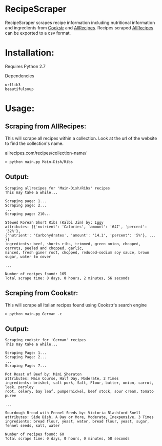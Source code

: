 RecipeScraper
=============

RecipeScraper scrapes recipe information including nutritional information and ingredients from 
[Cookstr](www.cookstr.com) and [AllRecipes](www.allrecipes.com). Recipes scraped [AllRecipes](www.allrecipes.com)
can be exported to a csv format. 

# Installation:
Requires Python 2.7

Dependencies
````
urllib3
beautifulsoup
````

# Usage:
## Scraping from AllRecipes:
This will scrape all recipes within a collection. Look at the url of the website to 
find the collection's name. 

allrecipes.com/recipes/collection-name/
````
> python main.py Main-Dish/Ribs
````
## Output:
````
Scraping allrecipes for 'Main-Dish/Ribs' recipes
This may take a while...

Scraping page: 1...
Scraping page: 2...
...
Scraping page: 210...

Stewed Korean Short Ribs (Kalbi Jim) by: Iggy
attributes: [{'nutrient': 'Calories', 'amount': '647', 'percent': '32%'}, 
{'nutrient': 'Carbohydrates', 'amount': '14.1', 'percent': '5%'}, ... }]
ingredients: beef, shorts ribs, trimmed, green onion, chopped, carrots, peeled and chopped, garlic,
minced, fresh giner root, chopped, reduced-sodium soy sauce, brown sugar, water to cover

...

Number of recipes found: 165
Total scrape time: 0 days, 0 hours, 2 minutes, 56 seconds
````


## Scraping from Cookstr:
This will scrape all Italian recipes found using Cookstr's search engine
````
> python main.py German -c
````

## Output:
````
Scraping cookstr for 'German' recipes
This may take a while...

Scraping Page: 1...
Scraping Page: 2...
...
Scraping Page: 7...

Pot Roast of Beef by: Mimi Sheraton
attributes: Main Course, Half Day, Moderate, 2 Times
ingredients: brisket, salt pork, Salt, Flour, butter, onion, carrot, leek, parsley 
root, celery, bay leaf, pumpernickel, beef stock, sour cream, tomato puree

...

Sourdough Bread with Fennel Seeds by: Victoria Blashford-Snell
attributes: Side Dish, A Day or More, Moderate, Inexpensive, 3 Times
ingredients: bread flour, yeast, water, bread flour, yeast, sugar, fennel seeds, salt, water

Number of recipes found: 60
Total scrape time: 0 days, 0 hours, 0 minutes, 58 seconds
````
